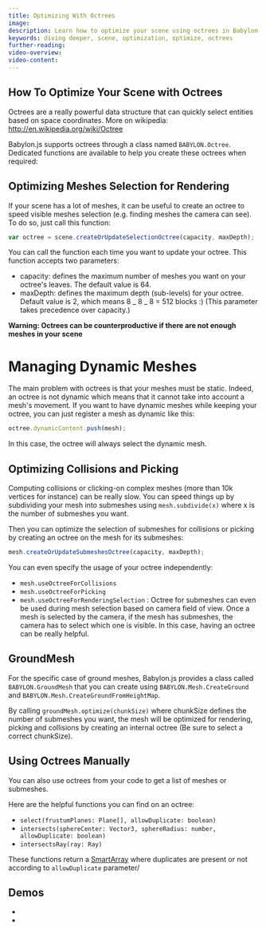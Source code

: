 ```yaml
---
title: Optimizing With Octrees
image:
description: Learn how to optimize your scene using octrees in Babylon.js.
keywords: diving deeper, scene, optimization, optimize, octrees
further-reading:
video-overview:
video-content:
---
```


## How To Optimize Your Scene with Octrees

Octrees are a really powerful data structure that can quickly select entities based on space coordinates.
More on wikipedia: http://en.wikipedia.org/wiki/Octree

Babylon.js supports octrees through a class named `BABYLON.Octree`. Dedicated functions are available to help you create these octrees when required:

## Optimizing Meshes Selection for Rendering

If your scene has a lot of meshes, it can be useful to create an octree to speed visible meshes selection (e.g. finding meshes the camera can see). To do so, just call this function:

```javascript
var octree = scene.createOrUpdateSelectionOctree(capacity, maxDepth);
```

You can call the function each time you want to update your octree. This function accepts two parameters:

- capacity: defines the maximum number of meshes you want on your octree's leaves. The default value is 64.
- maxDepth: defines the maximum depth (sub-levels) for your octree. Default value is 2, which means 8 _ 8 _ 8 = 512 blocks :) (This parameter takes precedence over capacity.)

**Warning: Octrees can be counterproductive if there are not enough meshes in your scene**

# Managing Dynamic Meshes

The main problem with octrees is that your meshes must be static. Indeed, an octree is not dynamic which means that it cannot take into account a mesh's movement.
If you want to have dynamic meshes while keeping your octree, you can just register a mesh as dynamic like this:

```javascript
octree.dynamicContent.push(mesh);
```

In this case, the octree will always select the dynamic mesh.

## Optimizing Collisions and Picking

Computing collisions or clicking-on complex meshes (more than 10k vertices for instance) can be really slow. You can speed things up by subdividing your mesh into submeshes using `mesh.subdivide(x)` where x is the number of submeshes you want.

Then you can optimize the selection of submeshes for collisions or picking by creating an octree on the mesh for its submeshes:

```javascript
mesh.createOrUpdateSubmeshesOctree(capacity, maxDepth);
```

You can even specify the usage of your octree independently:

- `mesh.useOctreeForCollisions`
- `mesh.useOctreeForPicking`
- `mesh.useOctreeForRenderingSelection` : Octree for submeshes can even be used during mesh selection based on camera field of view. Once a mesh is selected by the camera, if the mesh has submeshes, the camera has to select which one is visible. In this case, having an octree can be really helpful.

## GroundMesh

For the specific case of ground meshes, Babylon.js provides a class called `BABYLON.GroundMesh` that you can create using `BABYLON.Mesh.CreateGround` and `BABYLON.Mesh.CreateGroundFromHeightMap`.

By calling `groundMesh.optimize(chunkSize)` where chunkSize defines the number of submeshes you want, the mesh will be optimized for rendering, picking and collisions by creating an internal octree (Be sure to select a correct chunkSize).

## Using Octrees Manually

You can also use octrees from your code to get a list of meshes or submeshes.

Here are the helpful functions you can find on an octree:

- `select(frustumPlanes: Plane[], allowDuplicate: boolean)`
- `intersects(sphereCenter: Vector3, sphereRadius: number, allowDuplicate: boolean)`
- `intersectsRay(ray: Ray)`

These functions return a [SmartArray](https://github.com/BabylonJS/Babylon.js/tree/master/packages/dev/core/src/Misc/smartArray.ts) where duplicates are present or not according to `allowDuplicate` parameter/

## Demos

- <Playground id="#3YFJ5R#0" title="Octree Demo" description=""/>
- <Playground id="#0K8EYN#0" title="Instances Demo" description=""/>
